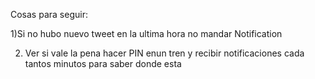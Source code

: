Cosas para seguir:

1)Si no hubo nuevo tweet en la ultima hora no mandar Notification

2) Ver si vale la pena hacer PIN enun tren y recibir notificaciones cada tantos minutos para saber donde esta